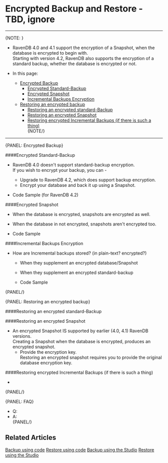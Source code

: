 ﻿# Encrypted Backup and Restore - TBD, ignore
---

{NOTE: }

* RavenDB 4.0 and 4.1 support the encryption of a Snapshot, when the database is encrypted to begin with.  
  Starting with version 4.2, RavenDB also supports the encryption of a standard backup, whether the database is encrypted or not.  

* In this page:  
  * [Encrypted Backup](../../../../client-api/operations/maintenance/backup/backup#introduction)  
     * [Encrypted Standard-Backup](../../../../client-api/operations/maintenance/backup/backup#introduction)  
     * [Encrypted Snapshot](../../../../client-api/operations/maintenance/backup/backup#introduction)  
     * [Incremental Backups Encryption](../../../../client-api/operations/maintenance/backup/backup#introduction)  
  * [Restoring an encrypted backup](../../../../client-api/operations/maintenance/backup/backup#introduction)  
     * [Restoring an encrypted standard-Backup](../../../../client-api/operations/maintenance/backup/backup#introduction)  
     * [Restoring an encrypted Snapshot](../../../../client-api/operations/maintenance/backup/backup#introduction)  
     * [Restoring encrypted Incremental Backups (if there is such a thing)](../../../../client-api/operations/maintenance/backup/backup#introduction)  
{NOTE/}

---

{PANEL: Encrypted Backup}

####Encrypted Standard-Backup  

* RavenDB 4.0 doesn't support standard-backup encryption.  
  If you wish to encrypt your backup, you can -  
   * Upgrade to RavenDB 4.2, which does support backup encryption.
   * Encrypt your database and back it up using a Snapshot.  

* Code Sample (for RavenDB 4.2)  

####Encrypted Snapshot  

* When the database is encrypted, snapshots are encrypted as well.  
* When the database in not encrypted, snapshots aren't encrypted too.  

* Code Sample

####Incremental Backups Encryption  

* How are Incremental backups stored? (in plain-text? encrypted?)
   * When they supplement an encrypted database/Snapshot
   * When they supplement an encrypted standard-backup

   * Code Sample

{PANEL/}

{PANEL: Restoring an encrypted backup}

####Restoring an encrypted standard-Backup  


####Restoring an encrypted Snapshot  

* An encrypted Snapshot IS supported by earlier (4.0, 4.1) RavenDB versions.  
  Creating a Snapshot when the database is encrypted, produces an encrypted snapshot.  
   * Provide the encryption key.  
     Restoring an encrypted snapshot requires you to provide the original database encryption key.  

####Restoring encrypted Incremental Backups (if there is such a thing)  

* 

{PANEL/}

{PANEL: FAQ}

 * Q:  
  * A:  
{PANEL/}

## Related Articles

[Backup using code](../../../../client-api/operations/maintenance/backup/backup)
[Restore using code](../../../../client-api/operations/maintenance/backup/restore)
[Backup using the Studio](../../../../studio/database/tasks/ongoing-tasks/backup-task)
[Restore using the Studio](../../../../studio/server/databases/create-new-database/from-backup)
